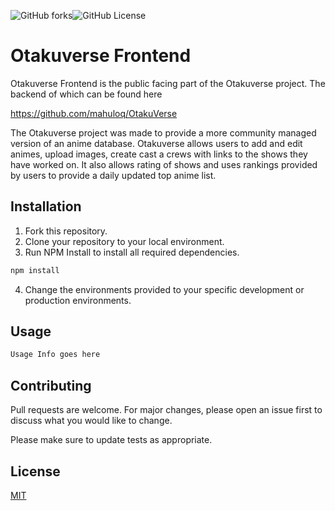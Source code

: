 ![GitHub forks](https://img.shields.io/github/forks/mahuloq/otakuverse)![GitHub License](https://img.shields.io/github/license/mahuloq/fe_OtakuVerse)



# Otakuverse Frontend

Otakuverse Frontend is the public facing part of the Otakuverse project. The backend of which can be found here

https://github.com/mahuloq/OtakuVerse

The Otakuverse project was made to provide a more community managed version of an anime database. Otakuverse allows users to add and edit animes, upload images, create cast a crews with links to the shows they have worked on. It also allows rating of shows and uses rankings provided by users to provide a daily updated top anime list. 

## Installation

1. Fork this repository.
2. Clone your repository to your local environment.
3. Run NPM Install to install all required dependencies.
```bash
npm install
```
4. Change the environments provided to your specific development or production environments.


## Usage

```bash
Usage Info goes here
```

## Contributing

Pull requests are welcome. For major changes, please open an issue first
to discuss what you would like to change.

Please make sure to update tests as appropriate.

## License

[MIT](https://choosealicense.com/licenses/mit/)
